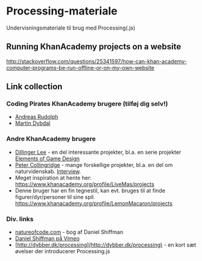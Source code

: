 # Processing-materiale
Undervisningsmateriale til brug med Processing(.js)

## Running KhanAcademy projects on a website
<http://stackoverflow.com/questions/25341597/how-can-khan-academy-computer-programs-be-run-offline-or-on-my-own-website>

## Link collection

### Coding Pirates KhanAcademy brugere (tilføj dig selv!)
 * [Andreas Rudolph](https://www.khanacademy.org/profile/KaptajnKnas/projects)
 * [Martin Dybdal](https://www.khanacademy.org/profile/dybber/projects)

### Andre KhanAcademy brugere
 * [Dillinger Lee](https://www.khanacademy.org/profile/musicalglass/projects) -
   en del interessante projekter, bl.a. en serie projekter
   [Elements of Game Design](https://github.com/Khan/projects/wiki/Khan-Student-Programs)
 * [Peter Collingridge](https://www.khanacademy.org/profile/peterwcollingridge/projects) - mange forskellige
   projekter, bl.a. en del om
   naturvidenskab. [Interview](http://life.khanacademy.org/post/49146171347/a-khanversation-withpeter-collingridge-ka).
 * Meget inspiration at hente her: <https://www.khanacademy.org/profile/LiveMas/projects>
 * Denne bruger har en fin tegnestil, kan evt. bruges til at finde figurer/dyr/personer til sine spil. <https://www.khanacademy.org/profile/LemonMacaron/projects>

### Div. links
 * [natureofcode.com](http://natureofcode.com) - bog af Daniel Shiffman
 * [Daniel Shiffman på Vimeo](https://vimeo.com/shiffman)
 * [http://dybber.dk/processing](http://dybber.dk/processing) - en kort sæt øvelser der introducerer Processing.js
